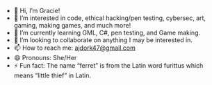 - 👋 Hi, I’m Gracie!
- 👀 I’m interested in code, ethical hacking/pen testing, cybersec, art, gaming, making games, and much more!
- 🌱 I’m currently learning GML, C#, pen testing, and Game making.
- 💞️ I’m looking to collaborate on anything I may be interested in.
- 📫 How to reach me: ajdork47@gmail.com
- 😄 Pronouns: She/Her
- ⚡ Fun fact: The name “ferret” is from the Latin word furittus which means “little thief” in Latin. 

<!---
AjsADork/AjsADork is a ✨ special ✨ repository because its `README.md` (this file) appears on your GitHub profile.
You can click the Preview link to take a look at your changes.
--->
